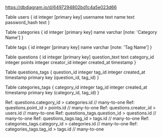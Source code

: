 https://dbdiagram.io/d/6497294802bd1c4a5e023d66

Table users {
  id integer [primary key]
  username text
  name text
  password_hash text
}

Table categories {
  id integer [primary key]
  name varchar [note: 'Category Name']
}

Table tags {
  id integer [primary key]
  name varchar [note: 'Tag Name']
}

Table questions {
  id integer [primary key]
  question_text text
  category_id integer
  points integer
  creator_id integer
  created_at timestamp
}

Table questions_tags {
  question_id integer
  tag_id integer
  created_at timestamp
  primary key (question_id, tag_id)
}

Table categories_tags {
  category_id integer
  tag_id integer
  created_at timestamp
  primary key (category_id, tag_id)
}



Ref: questions.category_id > categories.id // many-to-one
Ref: questions.point_id > points.id // many-to-one
Ref: questions.creator_id > users.id // many-to-one
Ref: questions_tags.question_id > questions.id // many-to-one
Ref: questions_tags.tag_id > tags.id // many-to-one
Ref: categories_tags.category_id > categories.id // many-to-one
Ref: categories_tags.tag_id > tags.id // many-to-one


